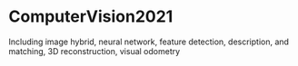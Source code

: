 # ComputerVision2021
Including image hybrid, neural network, feature detection, description, and matching, 3D reconstruction, visual odometry
